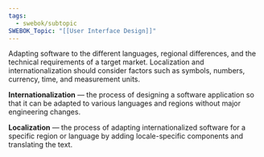 ```yaml
---
tags:
  - swebok/subtopic
SWEBOK_Topic: "[[User Interface Design]]"
---
```

Adapting software to the different languages, regional differences, and the technical requirements of a target market. Localization and internationalization should consider factors such as symbols, numbers, currency, time, and measurement units.

**Internationalization** — the process of designing a software application so that it can be adapted to various languages and regions without major engineering changes.

**Localization** — the process of adapting internationalized software for a specific region or language by adding locale-specific components and translating the text.